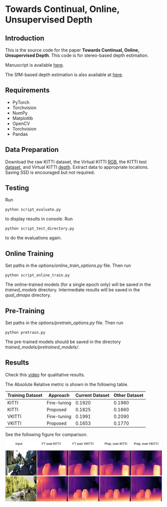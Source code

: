# Towards Continual, Online, Unsupervised Depth  
## Introduction 
This is the source code for the paper **Towards Continual, Online, Unsupervised Depth**. This code is for stereo-based depth estimation. 

Manuscript is available [here](https://arxiv.org/abs/2103.00369).

The SfM-based depth estimation is also available at [here](https://github.com/umarKarim/cou_sfm). 

## Requirements 
- PyTorch 
- Torchvision 
- NumPy 
- Matplotlib 
- OpenCV
- Torchvision
- Pandas 

## Data Preparation 
 Download the raw KITTI dataset, the Virtual KITTI [RGB](http://download.europe.naverlabs.com//virtual_kitti_2.0.3/vkitti_2.0.3_rgb.tar), the KITTI test [dataset](https://1drv.ms/u/s!AiV6XqkxJHE2kz5Zy7jWZd2GyMR2?e=kBD4lb), and Virtual KITTI [depth](http://download.europe.naverlabs.com//virtual_kitti_2.0.3/vkitti_2.0.3_depth.tar). Extract data to appropriate locations. Saving SSD is encouraged but not required.


## Testing 
Run 

``` 
python script_evaluate.py
```

to display results in console. Run 

```
python script_test_directory.py
```

to do the evaluations again. 


## Online Training 
Set paths in the *options/online_train_options.py* file. Then run 

```
python script_online_train.py
```
The online-trained models (for a single epoch only) will be saved in the *trained_models* directory. Intermediate results will be saved in the *qual_dmaps* directory. 

## Pre-Training 
Set paths in the *options/pretrain_options.py* file. Then run 

```
python pretrain.py
```
The pre-trained models should be saved in the directory *trained_models/pretrained_models/*.



## Results 
Check this [video](https://www.youtube.com/watch?v=_WNYOTDaCCM&t=10s&ab_channel=Depth) for qualitative results.

The Absolute Relative metric is shown in the following table.

| Training Dataset | Approach | Current Dataset | Other Dataset |
| -------------- | ------------ | ------------ | -------------- |
KITTI | Fine-tuning | 0.1920 | 0.1980 |
KITTI | Proposed | 0.1825 | 0.1660 |
VKITTI | Fine-tuning | 0.1991 | 0.2090 |
VKITTI | Proposed | 0.1653 | 0.1770 |

See the following figure for comparison.

![figs directory](https://github.com/umarKarim/cou_stereo/blob/main/figs/kitti_vkitti_qual_crop.jpg)







